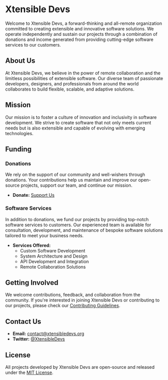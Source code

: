 # Xtensible Devs

Welcome to Xtensible Devs, a forward-thinking and all-remote organization committed to creating extensible and innovative software solutions. We operate independently and sustain our projects through a combination of donations and income generated from providing cutting-edge software services to our customers.

## About Us

At Xtensible Devs, we believe in the power of remote collaboration and the limitless possibilities of extensible software. Our diverse team of passionate developers, designers, and professionals from around the world collaborates to build flexible, scalable, and adaptive solutions.

## Mission

Our mission is to foster a culture of innovation and inclusivity in software development. We strive to create software that not only meets current needs but is also extensible and capable of evolving with emerging technologies.

## Funding

### Donations

We rely on the support of our community and well-wishers through donations. Your contributions help us maintain and improve our open-source projects, support our team, and continue our mission.

- **Donate:** [Support Us](DONATION.md)

### Software Services

In addition to donations, we fund our projects by providing top-notch software services to customers. Our experienced team is available for consultation, development, and maintenance of bespoke software solutions tailored to meet your business needs.

- **Services Offered:**
  - Custom Software Development
  - System Architecture and Design
  - API Development and Integration
  - Remote Collaboration Solutions

## Getting Involved

We welcome contributions, feedback, and collaboration from the community. If you're interested in joining Xtensible Devs or contributing to our projects, please check our [Contributing Guidelines](CONTRIBUTING.md).

## Contact Us

- **Email:** contact@xtensibledevs.org
- **Twitter:** [@XtensibleDevs](https://twitter.com/xtensibledevs)

## License

All projects developed by Xtensible Devs are open-source and released under the [MIT License](LICENSE.md).
